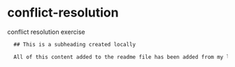 # conflict-resolution
conflict resolution exercise

```md
  ## This is a subheading created locally

  All of this content added to the readme file has been added from my local Git repository.
  ```